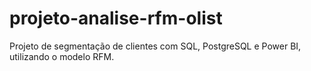 # projeto-analise-rfm-olist
Projeto de segmentação de clientes com SQL, PostgreSQL e Power BI, utilizando o modelo RFM.
